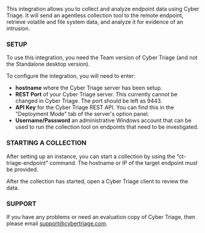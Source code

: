 This integration allows you to collect and analyze endpoint data using Cyber Triage.  It will send an agentless collection tool to the remote endpoint, retrieve volatile and file system data, and analyze it for evidence of an intrusion. 

### SETUP
To use this integration, you need the Team version of Cyber Triage (and not the Standalone desktop version). 

To configure the integration, you will need to enter: 
* **hostname** where the Cyber Triage server has been setup.
* **REST Port** of your Cyber Triage server. This currently cannot be changed in Cyber Triage. The port should be left as 9443. 
* **API Key** for the Cyber Triage REST API. You can find this in the "Deployment Mode"  tab of the server's option panel.
* **Username/Password** an administrative Windows account that can be used to run the collection tool on endpoints that need to be investigated. 

### STARTING A COLLECTION
After setting up an instance, you can start a collection by using the “ct-triage-endpoint" command. The hostname or IP of the target endpoint must be provided. 

After the collection has started, open a Cyber Triage client to review the data.  

### SUPPORT
If you have any problems or need an evaluation copy of Cyber Triage, then please email support@cybertriage.com.